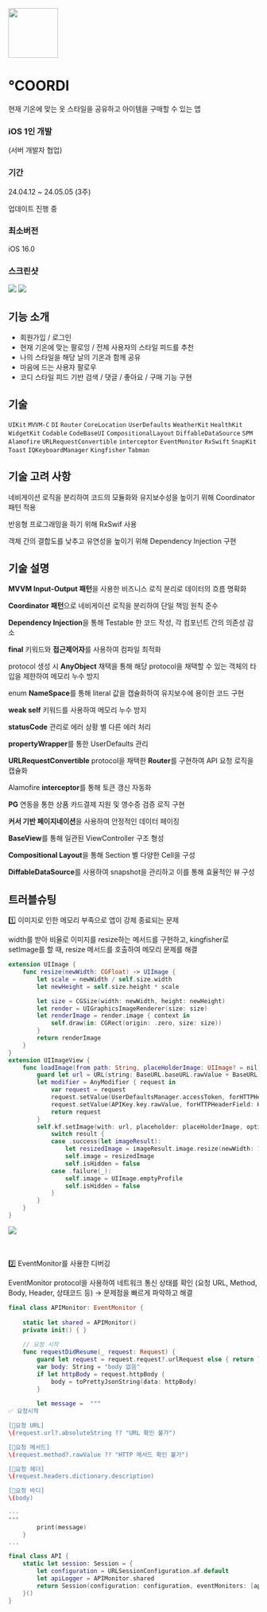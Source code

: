 <img src="https://github.com/chasomin/Coordi/assets/114223423/0ce875af-7330-40a9-878e-7443d1578769" width=100, height=100>

# ℃OORDI

현재 기온에 맞는 옷 스타일을 공유하고 아이템을 구매할 수 있는 앱

### iOS 1인 개발 
(서버 개발자 협업)


### **기간**

24.04.12 ~ 24.05.05 (3주)

업데이트 진행 중

### **최소버전**

iOS 16.0


### **스크린샷**

<img src="https://www.notion.so/image/https%3A%2F%2Fprod-files-secure.s3.us-west-2.amazonaws.com%2Fcc0ffd51-4ef9-4d9a-93db-32e97a65a422%2F30cb5913-e1a2-4fe9-8023-5a54b4932fa9%2F%25E1%2584%2586%25E1%2585%25AE%25E1%2584%258C%25E1%2585%25A6_8.001.png?table=block&id=80909fbe-80b0-426c-b514-4cd35f13e810&spaceId=cc0ffd51-4ef9-4d9a-93db-32e97a65a422&width=2000&userId=b94327c2-0d8a-417c-b55a-6222a7f4ecb6&cache=v2" >
<img src="https://github.com/chasomin/Coordi/assets/114223423/7ad13fcd-ca48-4eae-b278-da9688852b8f">
<br>


## 기능 소개

- 회원가입 / 로그인
- 현재 기온에 맞는 팔로잉 / 전체 사용자의 스타일 피드를 추천
- 나의 스타일을 해당 날의 기온과 함께 공유
- 마음에 드는 사용자 팔로우
- 코디 스타일 피드 기반 검색 / 댓글 / 좋아요 / 구매 기능 구현

## **기술**

`UIKit` `MVVM-C` `DI` `Router` `CoreLocation` `UserDefaults` `WeatherKit` `HealthKit` `WidgetKit` `Codable` `CodeBaseUI` `CompositionalLayout` `DiffableDataSource` `SPM` `Alamofire` `URLRequestConvertible` `interceptor` `EventMonitor` `RxSwift` `SnapKit` `Toast` `IQKeyboardManager` `Kingfisher` `Tabman`


## **기술 고려 사항**
 네비게이션 로직을 분리하여 코드의 모듈화와 유지보수성을 높이기 위해 Coordinator 패턴 적용
 
 반응형 프로그래밍을 하기 위해 RxSwif 사용
 
 객체 간의 결합도를 낮추고 유연성을 높이기 위해 Dependency Injection 구현

## **기술 설명**

 **MVVM Input-Output 패턴**을 사용한 비즈니스 로직 분리로 데이터의 흐름 명확화

 **Coordinator** **패턴**으로 네비게이션 로직을 분리하여 단일 책임 원칙 준수

 **Dependency Injection**을 통해 Testable 한 코드 작성, 각 컴포넌트 간의 의존성 감소

 **final** 키워드와 **접근제어자**를 사용하여 컴파일 최적화

 protocol 생성 시 **AnyObject** 채택을 통해 해당 protocol을 채택할 수 있는 객체의 타입을 제한하여 메모리 누수 방지

 enum **NameSpace**를 통해 literal 값을 캡슐화하여 유지보수에 용이한 코드 구현

 **weak self** 키워드를 사용하여 메모리 누수 방지

 **statusCode** 관리로 에러 상황 별 다른 에러 처리

 **propertyWrapper**를 통한 UserDefaults 관리

 **URLRequestConvertible** protocol을 채택한 **Router**를 구현하여 API 요청 로직을 캡슐화

 Alamofire **interceptor**를 통해 토큰 갱신 자동화

 **PG** 연동을 통한 상품 카드결제 지원 및 영수증 검증 로직 구현

 **커서 기반 페이지네이션**을 사용하여 안정적인 데이터 페이징

 **BaseView**를 통해 일관된 ViewController 구조 형성

 **Compositional Layout**을 통해 Section 별 다양한 Cell을 구성

 **DiffableDataSource**를 사용하여 snapshot을 관리하고 이를 통해 효율적인 뷰 구성



 

 




## 트러블슈팅

1️⃣ 이미지로 인한 메모리 부족으로 앱이 강제 종료되는 문제

width를 받아 비율로 이미지를 resize하는 메서드를 구현하고, kingfisher로 setImage를 할 때, resize 메서드를 호출하여 메모리 문제를 해결

```swift
extension UIImage {
    func resize(newWidth: CGFloat) -> UIImage {
        let scale = newWidth / self.size.width
        let newHeight = self.size.height * scale

        let size = CGSize(width: newWidth, height: newHeight)
        let render = UIGraphicsImageRenderer(size: size)
        let renderImage = render.image { context in
            self.draw(in: CGRect(origin: .zero, size: size))
        }
        return renderImage
    }
}
extension UIImageView {
    func loadImage(from path: String, placeHolderImage: UIImage? = nil) {
        guard let url = URL(string: BaseURL.baseURL.rawValue + BaseURL.version.rawValue + "/" + path) else { return }
        let modifier = AnyModifier { request in
            var request = request
            request.setValue(UserDefaultsManager.accessToken, forHTTPHeaderField: HTTPHeader.authorization.rawValue)
            request.setValue(APIKey.key.rawValue, forHTTPHeaderField: HTTPHeader.sesacKey.rawValue)
            return request
        }
        self.kf.setImage(with: url, placeholder: placeHolderImage, options: [.requestModifier(modifier)]) { result in
            switch result {
            case .success(let imageResult):
                let resizedImage = imageResult.image.resize(newWidth: 150)
                self.image = resizedImage
                self.isHidden = false
            case .failure(_):
                self.image = UIImage.emptyProfile
                self.isHidden = false
            }
        }
    }
}
```
<img src="https://github.com/chasomin/Coordi/assets/114223423/85318ae4-510b-4e58-99b1-3561ff3aaa30" >


<br>
<br>
<br>


2️⃣ EventMonitor를 사용한 디버깅

EventMonitor protocol을 사용하여 네트워크 통신 상태를 확인 (요청 URL, Method, Body, Header, 상태코드 등) → 문제점을 빠르게 파악하고 해결

```swift
final class APIMonitor: EventMonitor {
    
    static let shared = APIMonitor()
    private init() { }
    
    // 요청 시작
    func requestDidResume(_ request: Request) {
        guard let request = request.request?.urlRequest else { return }
        var body: String = "body 없음"
        if let httpBody = request.httpBody {
            body = toPrettyJsonString(data: httpBody)
        }
        
        let message =  """
✅ 요청시작

[📍요청 URL]
\(request.url?.absoluteString ?? "URL 확인 불가")

[📍요청 메서드]
\(request.method?.rawValue ?? "HTTP 메서드 확인 불가")

[📍요청 헤더]
\(request.headers.dictionary.description)

[📍요청 바디]
\(body)

---
"""
        print(message)
    }
...
```
```swift
final class API {
    static let session: Session = {
        let configuration = URLSessionConfiguration.af.default
        let apiLogger = APIMonitor.shared
        return Session(configuration: configuration, eventMonitors: [apiLogger])
    }()
}
```
